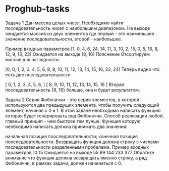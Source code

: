 # Proghub-tasks

Задача 1
Дан массив целых чисел. Необходимо найти последовательность чисел с наибольшим диапазоном. На выходе ожидается массив из двух элементов где первый - это наименьшее значение последовательности, второй - наибольшее.

Пример входных параметров
[1, 0, 4, 6, 24, 14, 11, 3, 10, 2, 15, 0, 5, 16, 8, 12, 9, 13, 23]
Ожидается на выходе
[8, 16]
Пояснение
Отсортируем массив для наглядности

[0, 0, 1, 2, 3, 4, 5, 6, 8, 9, 10, 11, 12, 13, 14, 15, 16, 23, 24]
Теперь видно что есть две последовательности

[   0, 1, 2, 3, 4, 5, 6,                                         ]
[                        8, 9, 10, 11, 12, 13, 14, 15, 16        ]
Вторая последовательность {8, 16} больше, она и будет результатом.

Задача 2
Серия Фибоначчи - это серия элементов, в которой используются два предыдущих элемента, чтобы получить следующий элемент, начиная с 0 и 1. В этой задаче необходимо написать функцию которая будет генерировать ряд Фибоначчи. Способ реализации любой, главный принцип - чем быстрее тем лучше. Функция которую необходимо написать должна принимать два значения:

начальная позиция пооследовательности;
конечная позиция пооследовательности. Возвращать функция должна строку с числами последовательности разделенными пробелами.
Пример входных параметров
10
15
Ожидается на выходе
55 89 144 233 377
Обратите внимание что функция должна возвращать именно строку, а ряд Фибоначчи, в рамках задачи, должен начинаться с 0.
